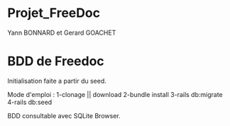 # Projet_FreeDoc
Yann BONNARD et Gerard GOACHET

# BDD de Freedoc

Initialisation faite a partir du seed. 

Mode d'emploi :
1-clonage || download
2-bundle install
3-rails db:migrate
4-rails db:seed

BDD consultable avec SQLite Browser.
